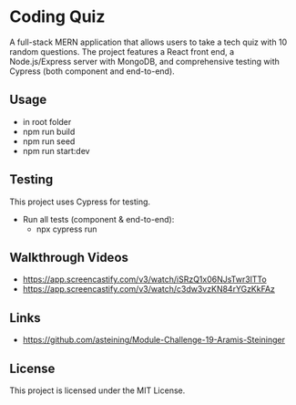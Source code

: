 # Coding Quiz

A full-stack MERN application that allows users to take a tech quiz with 10 random questions. The project features a React front end, a Node.js/Express server with MongoDB, and comprehensive testing with Cypress (both component and end-to-end).


## Usage
- in root folder
- npm run build
- npm run seed
- npm run start:dev


## Testing
This project uses Cypress for testing.

- Run all tests (component & end-to-end):
  - npx cypress run


## Walkthrough Videos
- https://app.screencastify.com/v3/watch/iSRzQ1x06NJsTwr3lTTo
- https://app.screencastify.com/v3/watch/c3dw3vzKN84rYGzKkFAz

## Links
- https://github.com/asteining/Module-Challenge-19-Aramis-Steininger

## License
This project is licensed under the MIT License.